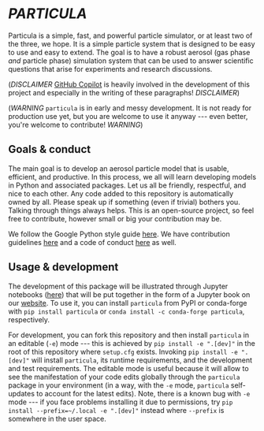 # *PARTICULA*

Particula is a simple, fast, and powerful particle simulator, or at least two of the three, we hope. It is a simple particle system that is designed to be easy to use and easy to extend. The goal is to have a robust aerosol (gas phase *and* particle phase) simulation system that can be used to answer scientific questions that arise for experiments and research discussions.

(*DISCLAIMER* [GitHub Copilot](https://copilot.github.com/) is heavily involved in the development of this project and especially in the writing of these paragraphs! *DISCLAIMER*)

(*WARNING* `particula` is in early and messy development. It is not ready for production use yet, but you are welcome to use it anyway --- even better, you're welcome to contribute! *WARNING*)

## Goals & conduct

The main goal is to develop an aerosol particle model that is usable, efficient, and productive. In this process, we all will learn developing models in Python and associated packages. Let us all be friendly, respectful, and nice to each other. Any code added to this repository is automatically owned by all. Please speak up if something (even if trivial) bothers you. Talking through things always helps. This is an open-source project, so feel free to contribute, however small or big your contribution may be.

We follow the Google Python style guide [here](https://google.github.io/styleguide/pyguide.html). We have contribution guidelines [here](https://github.com/uncscode/particula/blob/main/docs/CONTRIBUTING.md) and a code of conduct [here](https://github.com/uncscode/particula/blob/main/docs/CODE_OF_CONDUCT.md) as well.

## Usage & development

The development of this package will be illustrated through Jupyter notebooks ([here](https://github.com/uncscode/particula/blob/main/docs)) that will be put together in the form of a Jupyter book on our [website](https://uncscode.github.io/particula). To use it, you can install `particula` from PyPI or conda-forge with `pip install particula` or `conda install -c conda-forge particula`, respectively.

For development, you can fork this repository and then install `particula` in an editable (`-e`) mode --- this is achieved by `pip install -e ".[dev]"` in the root of this repository where `setup.cfg` exists. Invoking `pip install -e ".[dev]"` will install `particula`, its runtime requirements, and the development and test requirements. The editable mode is useful because it will allow to see the manifestation of your code edits globally through the `particula` package in your environment (in a way, with the `-e` mode, `particula` self-updates to account for the latest edits). Note, there is a known bug with `-e` mode --- if you face problems installing it due to permissions, try `pip install --prefix=~/.local -e ".[dev]"` instead where `--prefix` is somewhere in the user space.
